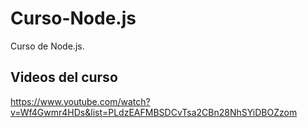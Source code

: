 # Curso-Node.js
Curso de Node.js.

## Videos del curso 
https://www.youtube.com/watch?v=Wf4Gwmr4HDs&list=PLdzEAFMBSDCvTsa2CBn28NhSYiDBOZzom

